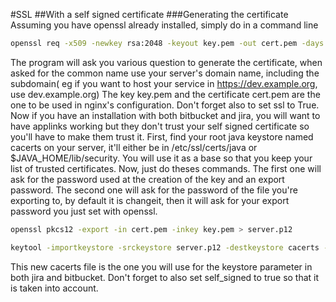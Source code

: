 #SSL
##With a self signed certificate
###Generating the certificate
Assuming you have openssl already installed, simply do in a command line
```bash
openssl req -x509 -newkey rsa:2048 -keyout key.pem -out cert.pem -days 365
```
The program will ask you various question to generate the certificate, when asked for the common name use your 
server's domain name, including the subdomain( eg if you want to host your service in https://dev.example.org, use 
dev.example.org)
The key key.pem and the certificate cert.pem are the one to be used in nginx's configuration. Don't forget also
to set ssl to True.
Now if you have an installation with both bitbucket and jira, you will want to have applinks working
but they don't trust your self signed certificate so you'll have to make them trust it.
First, find your root java keystore named cacerts on your server, it'll either be in /etc/ssl/certs/java
or $JAVA_HOME/lib/security. You will use it as a base so that you keep your list of trusted certificates.
Now, just do theses commands. 
The first one will ask for the password used at the creation of the key and an export password.
The second one will ask for the password of the file you're exporting to, by default it is changeit, 
then it will ask for your export password you just set with openssl.

```bash
openssl pkcs12 -export -in cert.pem -inkey key.pem > server.p12

keytool -importkeystore -srckeystore server.p12 -destkeystore cacerts -srcstoretype pkcs12
 ```
This new cacerts file is the one you will use for the keystore parameter in both jira and bitbucket.
Don't forget to also set self_signed to true so that it is taken into account.